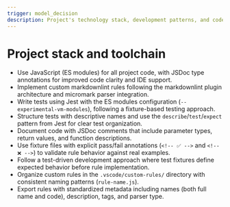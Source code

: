 ```yaml
---
trigger: model_decision
description: Project's technology stack, development patterns, and code organization.
---
```


# Project stack and toolchain

- Use JavaScript (ES modules) for all project code, with JSDoc type annotations for improved code clarity and IDE support.
- Implement custom markdownlint rules following the markdownlint plugin architecture and micromark parser integration.
- Write tests using Jest with the ES modules configuration (`--experimental-vm-modules`), following a fixture-based testing approach.
- Structure tests with descriptive names and use the `describe`/`test`/`expect` pattern from Jest for clear test organization.
- Document code with JSDoc comments that include parameter types, return values, and function descriptions.
- Use fixture files with explicit pass/fail annotations (`<!-- ✅ -->` and `<!-- ❌ -->`) to validate rule behavior against real examples.
- Follow a test-driven development approach where test fixtures define expected behavior before rule implementation.
- Organize custom rules in the `.vscode/custom-rules/` directory with consistent naming patterns (`rule-name.js`).
- Export rules with standardized metadata including names (both full name and code), description, tags, and parser type.
